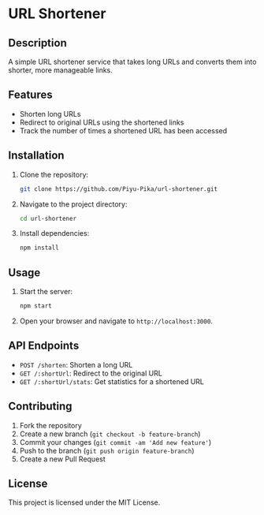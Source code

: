 # URL Shortener

## Description
A simple URL shortener service that takes long URLs and converts them into shorter, more manageable links.

## Features
- Shorten long URLs
- Redirect to original URLs using the shortened links
- Track the number of times a shortened URL has been accessed

## Installation
1. Clone the repository:
    ```sh
    git clone https://github.com/Piyu-Pika/url-shortener.git
    ```
2. Navigate to the project directory:
    ```sh
    cd url-shortener
    ```
3. Install dependencies:
    ```sh
    npm install
    ```

## Usage
1. Start the server:
    ```sh
    npm start
    ```
2. Open your browser and navigate to `http://localhost:3000`.

## API Endpoints
- `POST /shorten`: Shorten a long URL
- `GET /:shortUrl`: Redirect to the original URL
- `GET /:shortUrl/stats`: Get statistics for a shortened URL

## Contributing
1. Fork the repository
2. Create a new branch (`git checkout -b feature-branch`)
3. Commit your changes (`git commit -am 'Add new feature'`)
4. Push to the branch (`git push origin feature-branch`)
5. Create a new Pull Request

## License
This project is licensed under the MIT License.
